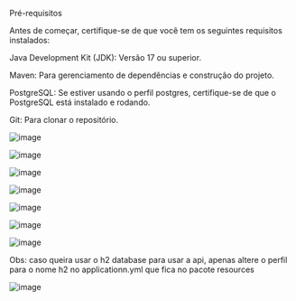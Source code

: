 
Pré-requisitos

Antes de começar, certifique-se de que você tem os seguintes requisitos instalados:

Java Development Kit (JDK): Versão 17 ou superior.

Maven: Para gerenciamento de dependências e construção do projeto.

PostgreSQL: Se estiver usando o perfil postgres, certifique-se de que o PostgreSQL está instalado e rodando.

Git: Para clonar o repositório.

![image](https://github.com/user-attachments/assets/38a98e1d-a659-40b5-b7aa-9d617c25c530)


![image](https://github.com/user-attachments/assets/b498f1d6-ac63-42db-b160-eca2c8f0f750)


![image](https://github.com/user-attachments/assets/88492c36-0786-4b54-909f-5c8e7c4d7dad)


![image](https://github.com/user-attachments/assets/b4876229-f1ce-4617-86e1-99185996c516)


![image](https://github.com/user-attachments/assets/48d905a5-7bcb-4eb2-a3f3-2e66920de4c0)


![image](https://github.com/user-attachments/assets/70939bb1-4d67-429e-a752-a91109e0990a)


![image](https://github.com/user-attachments/assets/4acddf7c-dfc4-4eb6-876d-b967d81aa86f)


Obs: caso queira usar o h2 database para usar a api, apenas altere o perfil para o nome h2 no applicationn.yml que fica no pacote resources

![image](https://github.com/user-attachments/assets/1adae534-8837-423c-b930-033269500b57)

